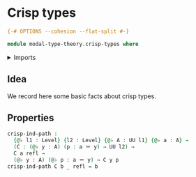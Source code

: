 # Crisp types

```agda
{-# OPTIONS --cohesion --flat-split #-}

module modal-type-theory.crisp-types where
```

<details><summary>Imports</summary>

```agda
open import foundation.identity-types
open import foundation.universe-levels
```

</details>

## Idea

We record here some basic facts about crisp types.

## Properties

```agda
crisp-ind-path :
  {@♭ l1 : Level} {l2 : Level} {@♭ A : UU l1} {@♭ a : A} →
  (C : (@♭ y : A) (p : a ＝ y) → UU l2) →
  C a refl →
  (@♭ y : A) (@♭ p : a ＝ y) → C y p
crisp-ind-path C b _ refl = b
```

